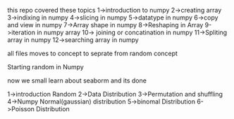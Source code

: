 <!-- here i am learning numpy  -->
this repo covered these topics
1->introduction to numpy
2->creating array 
3->indixing in numpy 
4->slicing in numpy 
5->datatype in numpy
6->copy and view in numpy
7->Array shape in numpy
8->Reshaping in Array
9->iteration in numpy array
10-> joining or concatination in numpy
11->Spliting array in numpy
12->searching array in numpy

all files moves to concept to seprate from random concept 

Starting random in Numpy

now we small learn about seaborm and its done

1->introduction Random
2->Data Distribution
3->Permutation and shuffling
4->Numpy Normal(gaussian) distribution
5->binomal Distribution
6->Poisson Distribution
